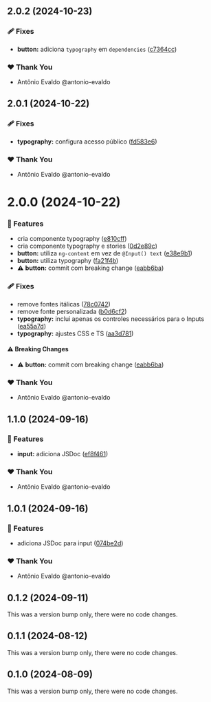 ## 2.0.2 (2024-10-23)


### 🩹 Fixes

- **button:** adiciona `typography` em `dependencies` ([c7364cc](https://github.com/antonio-evaldo/4017-nx-monorepo-storybook-3/commit/c7364cc))

### ❤️  Thank You

- Antônio Evaldo @antonio-evaldo

## 2.0.1 (2024-10-22)


### 🩹 Fixes

- **typography:** configura acesso público ([fd583e6](https://github.com/antonio-evaldo/4017-nx-monorepo-storybook-3/commit/fd583e6))

### ❤️  Thank You

- Antônio Evaldo @antonio-evaldo

# 2.0.0 (2024-10-22)


### 🚀 Features

- cria componente typography ([e810cff](https://github.com/antonio-evaldo/4017-nx-monorepo-storybook-3/commit/e810cff))
- cria componente typography e stories ([0d2e89c](https://github.com/antonio-evaldo/4017-nx-monorepo-storybook-3/commit/0d2e89c))
- **button:** utiliza `ng-content` em vez de `@Input() text` ([e38e9b1](https://github.com/antonio-evaldo/4017-nx-monorepo-storybook-3/commit/e38e9b1))
- **button:** utiliza typography ([fa21f4b](https://github.com/antonio-evaldo/4017-nx-monorepo-storybook-3/commit/fa21f4b))
- ⚠️  **button:** commit com breaking change ([eabb6ba](https://github.com/antonio-evaldo/4017-nx-monorepo-storybook-3/commit/eabb6ba))

### 🩹 Fixes

- remove fontes itálicas ([78c0742](https://github.com/antonio-evaldo/4017-nx-monorepo-storybook-3/commit/78c0742))
- remove fonte personalizada ([b0d6cf2](https://github.com/antonio-evaldo/4017-nx-monorepo-storybook-3/commit/b0d6cf2))
- **typography:** inclui apenas os controles necessários para o Inputs ([ea55a7d](https://github.com/antonio-evaldo/4017-nx-monorepo-storybook-3/commit/ea55a7d))
- **typography:** ajustes CSS e TS ([aa3d781](https://github.com/antonio-evaldo/4017-nx-monorepo-storybook-3/commit/aa3d781))

#### ⚠️  Breaking Changes

- ⚠️  **button:** commit com breaking change ([eabb6ba](https://github.com/antonio-evaldo/4017-nx-monorepo-storybook-3/commit/eabb6ba))

### ❤️  Thank You

- Antônio Evaldo @antonio-evaldo

## 1.1.0 (2024-09-16)


### 🚀 Features

- **input:** adiciona JSDoc ([ef8f461](https://github.com/antonio-evaldo/4016-nx-monorepo-storybook-2/commit/ef8f461))

### ❤️  Thank You

- Antônio Evaldo @antonio-evaldo

## 1.0.1 (2024-09-16)


### 🚀 Features

- adiciona JSDoc para input ([074be2d](https://github.com/antonio-evaldo/4016-nx-monorepo-storybook-2/commit/074be2d))

### ❤️  Thank You

- Antônio Evaldo @antonio-evaldo

## 0.1.2 (2024-09-11)

This was a version bump only, there were no code changes.

## 0.1.1 (2024-08-12)

This was a version bump only, there were no code changes.

## 0.1.0 (2024-08-09)

This was a version bump only, there were no code changes.

